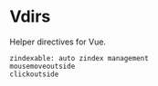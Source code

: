 # Vdirs
Helper directives for Vue.
```
zindexable: auto zindex management
mousemoveoutside
clickoutside
```